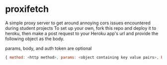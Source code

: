 # proxifetch

A simple proxy server to get around annoying cors issues encountered during student projects
To set up your own, fork this repo and deploy it to heroku, 
then make a post request to your Heroku app's url and provide the following object as the body.

params, body, and auth token are optional

```js
{ method: <http method>, params: <object containing key value pairs>, body: <valid JSON>, token: <auth token> }
```
